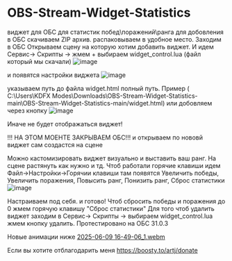 # OBS-Stream-Widget-Statistics
виджет для ОБС  для статистик  побед\поражений\ранга
для добовления в ОБС скачиваем ZIP архив. 
распаковываем в удобное место.  Заходим в ОБС Открываем сцену на которую хотим добавить виджет.
И идем Сервис-> Скрипты -> жмем + выбираем widget_control.lua (файл который мы  скачали)
![image](https://github.com/user-attachments/assets/5848815e-291e-40d1-bc5f-9b6e898bb96d)


 и появятся настройки виджета 
![image](https://github.com/user-attachments/assets/2de4b658-c4eb-40f4-adfb-67871bc560a1)


 указываем путь до файла widget.html полный путь. Пример ( C:\Users\KDFX Modes\Downloads\OBS-Stream-Widget-Statistics-main\OBS-Stream-Widget-Statistics-main/widget.html)
 или добовляем  через кнопку ![image](https://github.com/user-attachments/assets/23fda157-8649-42bd-a1d1-5313e8c21f12)

Иначе не будет отображаться виджет!

!!! НА ЭТОМ МОЕНТЕ ЗАКРЫВАЕМ ОБС!!!
и открываем по нововй виджет сам создастся на сцене 

Можно  кастомизировать виджет визуально и выставить ваш ранг.
На сцене растянуть как нужно и тд. 
Чтоб работали горячие клавиши идем Файл->Настройки->Горячии клавиши
там появятся Увеличить победы, Увеличить поражения, Повысить ранг, Понизить ранг, Сброс статистики
![image](https://github.com/user-attachments/assets/a0b14638-b570-4612-9ca0-71c6b3902e04)

Настраиваем под себя. и готово!
Чтоб сбросить победы и поражения до 0 жмем горячую клавишу "Сброс статистики"
Для того чтоб удалить виджет заходим в Сервис-> Скрипты -> выбираем widget_control.lua жмем кнопку  удалить.
Протестировано на ОБС 31.0.3 

Новые  анимации  ниже
[2025-06-09 16-49-06_1.webm](https://github.com/user-attachments/assets/39f89a75-ecd8-4259-86eb-a0a49a02592a)







Если вы хотите отблагодарить меня https://boosty.to/artj/donate 


